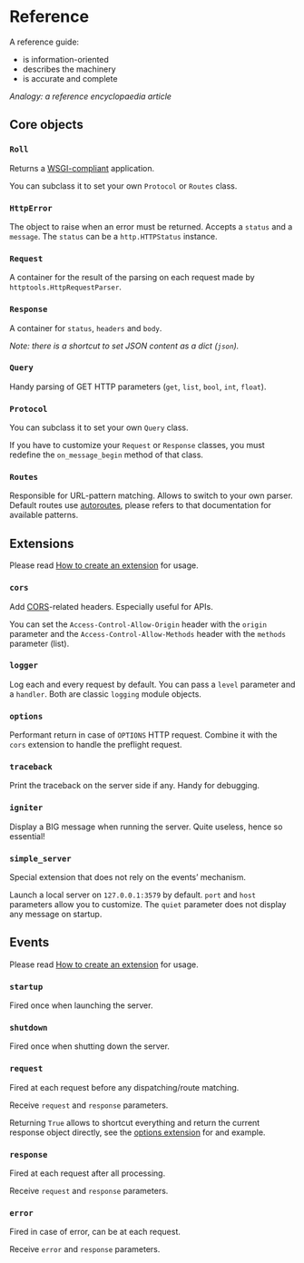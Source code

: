 # Reference

A reference guide:

* is information-oriented
* describes the machinery
* is accurate and complete

*Analogy: a reference encyclopaedia article*

## Core objects

### `Roll`

Returns a [WSGI-compliant](http://wsgi.tutorial.codepoint.net/)
application.

You can subclass it to set your own `Protocol` or `Routes` class.


### `HttpError`

The object to raise when an error must be returned.
Accepts a `status` and a `message`.
The `status` can be a `http.HTTPStatus` instance.


### `Request`

A container for the result of the parsing on each request made by
`httptools.HttpRequestParser`.


### `Response`

A container for `status`, `headers` and `body`.

*Note: there is a shortcut to set JSON content as a dict (`json`).*

### `Query`

Handy parsing of GET HTTP parameters (`get`, `list`, `bool`, `int`,
`float`).


### `Protocol`

You can subclass it to set your own `Query` class.

If you have to customize your `Request` or `Response` classes, you must
redefine the `on_message_begin` method of that class.


### `Routes`

Responsible for URL-pattern matching. Allows to switch to your own
parser. Default routes use [autoroutes](https://github.com/pyrates/autoroutes),
please refers to that documentation for available patterns.


## Extensions

Please read
[How to create an extension](how-to-guides.md#how-to-create-an-extension)
for usage.

### `cors`

Add [CORS](https://developer.mozilla.org/en-US/docs/Web/HTTP/Access_control_CORS)-related headers. Especially useful for APIs.

You can set the `Access-Control-Allow-Origin` header with the `origin`
parameter and the `Access-Control-Allow-Methods` header with the
`methods` parameter (list).


### `logger`

Log each and every request by default. You can pass a `level` parameter
and a `handler`. Both are classic `logging` module objects.


### `options`

Performant return in case of `OPTIONS` HTTP request.
Combine it with the `cors` extension to handle the preflight request.


### `traceback`

Print the traceback on the server side if any. Handy for debugging.


### `igniter`

Display a BIG message when running the server.
Quite useless, hence so essential!


### `simple_server`

Special extension that does not rely on the events’ mechanism.

Launch a local server on `127.0.0.1:3579` by default. `port` and `host`
parameters allow you to customize. The `quiet` parameter does not
display any message on startup.


## Events

Please read
[How to create an extension](how-to-guides.md#how-to-create-an-extension)
for usage.

### `startup`

Fired once when launching the server.


### `shutdown`

Fired once when shutting down the server.


### `request`

Fired at each request before any dispatching/route matching.

Receive `request` and `response` parameters.

Returning `True` allows to shortcut everything and return the current
response object directly, see the [options extension](#extensions) for
and example.


### `response`

Fired at each request after all processing.

Receive `request` and `response` parameters.


### `error`

Fired in case of error, can be at each request.

Receive `error` and `response` parameters.
